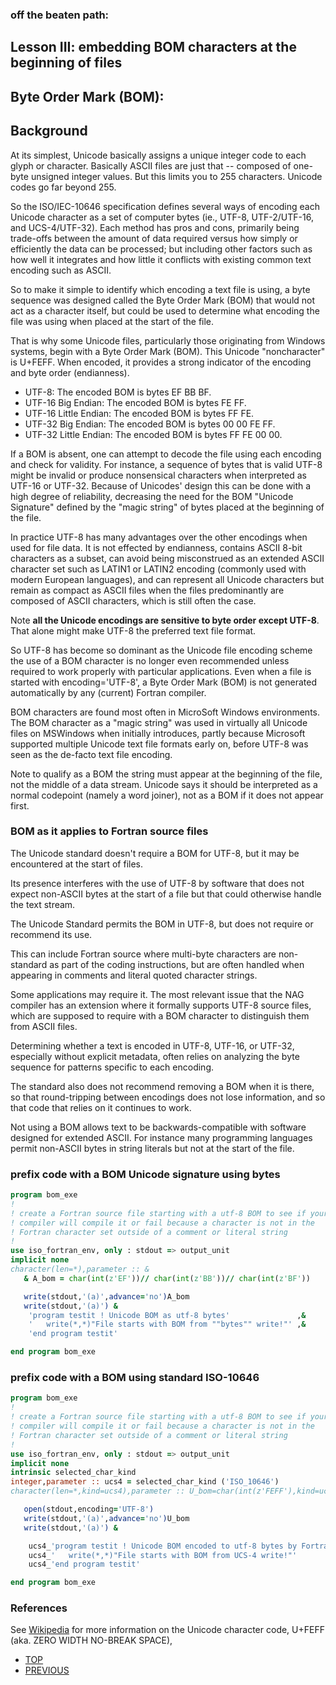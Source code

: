 ### off the beaten path:
## Lesson III: embedding BOM characters at the beginning of files
## Byte Order Mark (BOM):

## Background

At its simplest, Unicode basically assigns a unique integer code to
each glyph or character. Basically ASCII files are just that -- composed
of one-byte unsigned integer values. But this limits you to 255 characters.
Unicode codes go far beyond 255.

So the ISO/IEC-10646 specification defines several ways of encoding
each Unicode character as a set of computer bytes (ie., UTF-8, UTF-2/UTF-16, and
UCS-4/UTF-32).  Each method has pros and cons, primarily being trade-offs
between the amount of data required versus how simply or efficiently the
data can be processed; but including other factors such as how well it
integrates and how little it conflicts with existing common text encoding
such as ASCII.

So to make it simple to identify which encoding a text file is using,  a 
byte sequence was designed called the Byte Order Mark (BOM) that would
not act as a character itself, but could be used to determine what 
encoding the file was using when placed at the start of the file.

That is why some Unicode files, particularly those originating from Windows
systems, begin with a Byte Order Mark (BOM). This Unicode "noncharacter"
is U+FEFF. When encoded, it provides a strong indicator of the encoding
and byte order (endianness).

   + UTF-8: The encoded BOM is bytes EF BB BF.
   + UTF-16 Big Endian: The encoded BOM is bytes FE FF.
   + UTF-16 Little Endian: The encoded BOM is bytes FF FE.
   + UTF-32 Big Endian: The encoded BOM is bytes 00 00 FE FF.
   + UTF-32 Little Endian: The encoded BOM is bytes FF FE 00 00.

If a BOM is absent, one can attempt to decode the file using each encoding
and check for validity. For instance, a sequence of bytes that is valid
UTF-8 might be invalid or produce nonsensical characters when interpreted
as UTF-16 or UTF-32. Because of Unicodes' design this can be done with a
high degree of reliability, decreasing the need for the BOM "Unicode Signature"
defined by the "magic string" of bytes placed at the beginning of the file.

In practice UTF-8 has many advantages over the other encodings when
used for file data. It is not effected by endianness, contains
ASCII 8-bit characters as a subset, can avoid being misconstrued as
an extended ASCII character set such as LATIN1 or LATIN2 encoding
(commonly used with modern European languages), and can represent all
Unicode characters but remain as compact as ASCII files when the files
predominantly are composed of ASCII characters, which is still often
the case.

Note __all the Unicode encodings are sensitive to byte order 
except UTF-8__. That alone might make UTF-8 the preferred text file format.

So UTF-8 has become so dominant as the Unicode file encoding scheme the
use of a BOM character is no longer even recommended unless required
to work properly with particular applications. Even
when a file is started with encoding='UTF-8', a Byte Order Mark (BOM)
is not generated automatically by any (current) Fortran compiler.

BOM characters are found most often in MicroSoft Windows environments.
The BOM character as a "magic string" was used in virtually all Unicode
files on MSWindows when initially introduces, partly because Microsoft
supported multiple Unicode text file formats early on, before UTF-8 was
seen as the de-facto text file encoding.

Note to qualify as a BOM the string must appear at the beginning of
the file, not the middle of a data stream. Unicode says it should be
interpreted as a normal codepoint (namely a word joiner), not as a BOM
if it does not appear first.

### BOM as it applies to Fortran source files

The Unicode standard doesn't require a BOM for UTF-8, but it may be
encountered at the start of files. 

Its presence interferes with the use of UTF-8
by software that does not expect non-ASCII bytes at the start of a
file but that could otherwise handle the text stream.

The Unicode Standard permits the BOM in UTF-8, but does not
require or recommend its use.

This can include Fortran source where multi-byte characters are non-standard
as part of the coding instructions, but are often handled when appearing in
comments and literal quoted character strings.

Some applications may require it. The most relevant issue that the NAG
compiler has an extension where it formally supports UTF-8 source files,
which are supposed to require with a BOM character to distinguish them
from ASCII files.

Determining whether a text is encoded in UTF-8, UTF-16, or UTF-32,
especially without explicit metadata, often relies on analyzing the byte
sequence for patterns specific to each encoding.

The standard also does
not recommend removing a BOM when it is there, so that round-tripping
between encodings does not lose information, and so that code that
relies on it continues to work. 

Not using a BOM allows text to be backwards-compatible with software
designed for extended ASCII. For instance many programming
languages permit non-ASCII bytes in string literals but not
at the start of the file.

### prefix code with a BOM Unicode signature using bytes
```fortran
program bom_exe
!
! create a Fortran source file starting with a utf-8 BOM to see if your
! compiler will compile it or fail because a character is not in the
! Fortran character set outside of a comment or literal string
!
use iso_fortran_env, only : stdout => output_unit
implicit none
character(len=*),parameter :: &
   & A_bom = char(int(z'EF'))// char(int(z'BB'))// char(int(z'BF'))

   write(stdout,'(a)',advance='no')A_bom
   write(stdout,'(a)') &
    'program testit ! Unicode BOM as utf-8 bytes'               ,&
    '   write(*,*)"File starts with BOM from ""bytes"" write!"' ,&
    'end program testit'

end program bom_exe
```
### prefix code with a BOM using standard ISO-10646
```fortran
program bom_exe
!
! create a Fortran source file starting with a utf-8 BOM to see if your
! compiler will compile it or fail because a character is not in the
! Fortran character set outside of a comment or literal string
!
use iso_fortran_env, only : stdout => output_unit
implicit none
intrinsic selected_char_kind
integer,parameter :: ucs4 = selected_char_kind ('ISO_10646')
character(len=*,kind=ucs4),parameter :: U_bom=char(int(z'FEFF'),kind=ucs4)

   open(stdout,encoding='UTF-8')
   write(stdout,'(a)',advance='no')U_bom
   write(stdout,'(a)') &

    ucs4_'program testit ! Unicode BOM encoded to utf-8 bytes by Fortran' ,&
    ucs4_'   write(*,*)"File starts with BOM from UCS-4 write!"'          ,&
    ucs4_'end program testit'

end program bom_exe
```
### References

See [Wikipedia](https://en.wikipedia.org/wiki/Byte_order_mark) for
more information on the Unicode character code, U+FEFF 
(aka. ZERO WIDTH NO-BREAK SPACE), 

+ [TOP](https://github.com/lockstockandbarrel/earth/blob/main/docs/lesson0.md)
+ [PREVIOUS](https://github.com/lockstockandbarrel/earth/blob/main/docs/backslash_ext.md)
